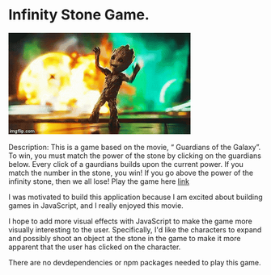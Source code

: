 # Infinity Stone Game. 
 
 ![Groot](assets/images/dancingGroot.gif)


Description: This is a game based on the movie, “ Guardians of the Galaxy”. To win, you must match the power of the stone by clicking on the guardians below. Every click of a gaurdians builds upon the current power. If you match the number in the stone, you win! If you go above the power of the infinity stone, then we all lose!
Play the game here [link](https://meganthonykeogh.github.io/Infinity-Stone-Game/)

I was motivated to build this application because I am excited about building games in JavaScript, and I really enjoyed this movie. 

I hope to add more visual effects with JavaScript to make the game more visually interesting to the user. Specifically, I'd like the characters to expand and possibly shoot an object at the stone in the game to make it more apparent that the user has clicked on the character. 

There are no devdependencies or npm packages needed to play this game.

